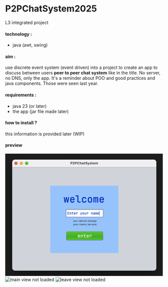 # P2PChatSystem2025
L3 integrated project

#### technology :

- java (awt, swing)

#### aim :

use discrete event system (event driven) into a project
to create an app to discuss between users **peer to peer
chat system** like in the title. No server, no DNS, only the app.
It's a reminder about POO and good practices and java components.
Those were seen last year.

#### requirements :

- java 23 (or later)
- the app (jar file made later)

#### how to install ?

this information is provided later
(WIP)

#### preview

![enter view not loaded](imgs/enterV.png)
![main view not loaded](imgs/)
![leave view not loaded](imgs/)

<!-- end page -->
